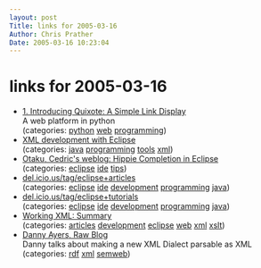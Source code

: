 ```yaml
---
layout: post
Title: links for 2005-03-16  
Author: Chris Prather
Date: 2005-03-16 10:23:04
---
```


# links for 2005-03-16
<ul class="delicious">
	<li>
		<div class="delicious-link"><a href="http://www.quixote.ca/learn/1.html">1. Introducing Quixote: A Simple Link Display</a></div>
		<div class="delicious-extended">A web platform in python</div>
		<div class="delicious-categories">(categories: <a href="http://del.icio.us/perigrin/python">python</a> <a href="http://del.icio.us/perigrin/web">web</a> <a href="http://del.icio.us/perigrin/programming">programming</a>)</div>
	</li>
	<li>
		<div class="delicious-link"><a href="http://www-106.ibm.com/developerworks/library/os-ecxml/">XML development with Eclipse</a></div>
		<div class="delicious-categories">(categories: <a href="http://del.icio.us/perigrin/java">java</a> <a href="http://del.icio.us/perigrin/programming">programming</a> <a href="http://del.icio.us/perigrin/tools">tools</a> <a href="http://del.icio.us/perigrin/xml">xml</a>)</div>
	</li>
	<li>
		<div class="delicious-link"><a href="http://beust.com/weblog/archives/000258.html">Otaku, Cedric's weblog: Hippie Completion in Eclipse</a></div>
		<div class="delicious-categories">(categories: <a href="http://del.icio.us/perigrin/eclipse">eclipse</a> <a href="http://del.icio.us/perigrin/ide">ide</a> <a href="http://del.icio.us/perigrin/tips">tips</a>)</div>
	</li>
	<li>
		<div class="delicious-link"><a href="http://del.icio.us/tag/eclipse+articles">del.icio.us/tag/eclipse+articles</a></div>
		<div class="delicious-categories">(categories: <a href="http://del.icio.us/perigrin/eclipse">eclipse</a> <a href="http://del.icio.us/perigrin/ide">ide</a> <a href="http://del.icio.us/perigrin/development">development</a> <a href="http://del.icio.us/perigrin/programming">programming</a> <a href="http://del.icio.us/perigrin/java">java</a>)</div>
	</li>
	<li>
		<div class="delicious-link"><a href="http://del.icio.us/tag/eclipse+tutorials">del.icio.us/tag/eclipse+tutorials</a></div>
		<div class="delicious-categories">(categories: <a href="http://del.icio.us/perigrin/eclipse">eclipse</a> <a href="http://del.icio.us/perigrin/ide">ide</a> <a href="http://del.icio.us/perigrin/development">development</a> <a href="http://del.icio.us/perigrin/programming">programming</a> <a href="http://del.icio.us/perigrin/java">java</a>)</div>
	</li>
	<li>
		<div class="delicious-link"><a href="http://www-106.ibm.com/developerworks/xml/library/x-wxxmcol.html">Working XML: Summary</a></div>
		<div class="delicious-categories">(categories: <a href="http://del.icio.us/perigrin/articles">articles</a> <a href="http://del.icio.us/perigrin/development">development</a> <a href="http://del.icio.us/perigrin/eclipse">eclipse</a> <a href="http://del.icio.us/perigrin/web">web</a> <a href="http://del.icio.us/perigrin/xml">xml</a> <a href="http://del.icio.us/perigrin/xslt">xslt</a>)</div>
	</li>
	<li>
		<div class="delicious-link"><a href="http://dannyayers.com/archives/2005/03/16/xml-andor-rdf/">Danny Ayers, Raw Blog</a></div>
		<div class="delicious-extended">Danny talks about making a new XML Dialect parsable as XML</div>
		<div class="delicious-categories">(categories: <a href="http://del.icio.us/perigrin/rdf">rdf</a> <a href="http://del.icio.us/perigrin/xml">xml</a> <a href="http://del.icio.us/perigrin/semweb">semweb</a>)</div>
	</li>
</ul>

